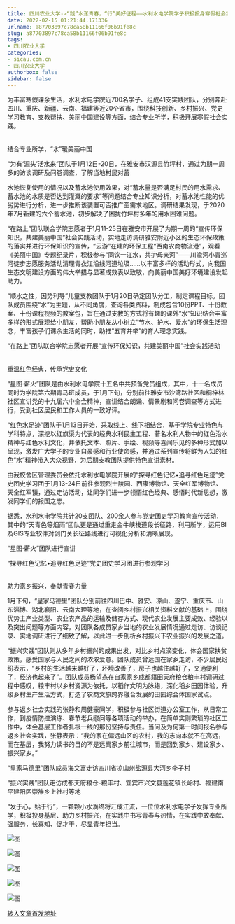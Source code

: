 ```yaml
---
title: 四川农业大学->“践”水漾青春，“行”美好征程——水利水电学院学子积极投身寒假社会实践 | sicau.com.cn
date: 2022-02-15 01:21:44.171336
urlname: a87703897c78ca58b11166f06b91fe8c
slug: a87703897c78ca58b11166f06b91fe8c
tags: 
- 四川农业大学
categories:
- sicau.com.cn
- 四川农业大学
authorbox: false
sidebar: false
---
```

为丰富寒假课余生活，水利水电学院近700名学子、组成41支实践团队，分别奔赴四川、重庆、新疆、云南、福建等近20个省市，围绕科技创新、乡村振兴、党史学习教育、支教帮扶、美丽中国建设等方面，结合专业所学，积极开展寒假社会实践。

######

结合专业所学，“水”暖美丽中国

“为有‘源头’活水来”团队于1月12日-20日，在雅安市汉源县竹坪村，通过为期一周多的访谈调研及问卷调查，了解当地村民对蓄
<!--more-->
水池恢复使用的情况以及蓄水池使用效果，对“蓄水量是否满足村民的用水需求、蓄水池的水质是否达到灌溉的要求”等问题结合专业知识分析，对蓄水池性能的优劣势进行分析，进一步推断该装置可否推广至需求地区。调研结果发现，于2020年7月新建的六个蓄水池，初步解决了困扰竹坪村多年的用水困难问题。

“在路上”团队联合学院志愿者于1月11-25日在雅安市开展了为期一周的“宣传环保知识，共建美丽中国”社会实践活动，实地走访调研雅安附近小区的生态环保政策的落实并进行环保知识的宣传，“云游”在建的环保工程“西南农商物流港”，观看《美丽中国》专题纪录片，积极参与“同饮一江水，共护母亲河”——川渝河小青巡河徒步志愿服务活动清理青衣江沿线河道垃圾……以丰富多样的活动形式，向我国生态文明建设方面的伟大举措与显著成效表以致敬，向美丽中国美好环境建设发起助力。

“顺水之性，因势利导”儿童支教团队于1月20日确定团队分工，制定课程目标。团队成员围绕“水”为主题，从不同角度，查询各类资料，制成包含10份PPT、十份教案、十份课程视频的教案包，旨在通过支教的方式将有趣的课外“水”知识结合丰富多样的形式展现给小朋友，帮助小朋友从小树立“节水、护水、爱水”的环保生活理念，丰富孩子们课余生活的同时，助推“五育并举”的育人理念实践。  

“在路上”团队联合学院志愿者开展“宣传环保知识，共建美丽中国”社会实践活动

######

重温红色经典，传承党史文化

“星图·薪火”团队是由水利水电学院十五名中共预备党员组成，其中，十一名成员同时为学院第六期青马班成员，于1月下旬，分别前往雅安市沙湾路社区和桐梓林社区宣讲党的十九届六中全会精神，宣讲结合朗诵、情景剧和问卷调查等方式进行，受到社区居民和工作人员的一致好评。

“红色水足迹”团队于1月13日开始，采取线上、线下相结合，基于学院专业特色与学科特点，深挖以红旗渠为代表的经典水利民生工程、著名水利人物中的红色治水精神与红色水利文化，并依托文本、照片、手绘、视频等喜闻乐见的多种形式加以呈现，激发广大学子的专业自豪感和行业使命感，并通过系列宣传将鲜为人知的红色“水”精神带入大众视野，为后期支教团队提供特色宣讲素材。

由我校舍区管理委员会依托水利水电学院开展的“探寻红色记忆•追寻红色足迹”党史团史学习团于1月13-24日前往参观烈士陵园、西康博物馆、天全红军博物馆、天全红军镇，通过走访活动，让同学们进一步领悟红色经典、感悟时代新思想，激发同学们的报国之志。

据悉，水利水电学院共计20支团队、200余人参与党史团史学习教育宣传活动，其中的“天青色等烟雨”团队更是通过重走金牛峡栈道段长征路，利用所学，运用BI及GIS专业软件对剑门关长征路线进行可视化分析和清晰展现。

“星图·薪火”团队进行宣讲

“探寻红色记忆•追寻红色足迹”党史团史学习团进行参观学习

######

助力家乡振兴，奉献青春力量

1月下旬，“皇家马德里”团队分别前往四川巴中、雅安、凉山、遂宁、重庆市、山东淄博、湖北襄阳、云南大理等地，在查阅乡村振兴相关资料文献的基础上，围绕优势主产业类型、农业农产品的运输及储存方式、现代农业发展主要成效、经验以及突出问题等方面内容，对团队各成员家乡当地的农业发展情况通过走访、访谈记录、实地调研进行了细致了解，以此进一步剖析乡村振兴下农业振兴的发展之道。

“振兴实践”团队则从多年乡村振兴的成果出发，对比乡村点滴变化，体会国家扶贫政策，感受国家与人民之间的浓浓爱意。团队成员曾远国在家乡走访，不少居民纷纷表示，“乡村的生活越来越好了，环境改善了，房子也越住越好了，交通便利了，经济也起来了”。团队成员杨望杰在自家家乡成都籍田天府粮仓粮丰村调研过程中感叹，粮丰村以乡村资源为依托，以稻作文明为脉络，深化稻乡田园体验，升级乡村生产生活方式，打造了农商文旅跨界融合发展的田园综合体国家试点。

参与返乡社会实践的张静和周健豪同学，积极参与社区街道办公室工作，从日常工作，到疫情防控演练、春节老兵慰问等各项活动的举办，在简单实则繁琐的社区工作中，体会基层工作者扎根一线的那份坚持与责任。当问及为何第一时间报名参与返乡社会实践，张静表示：“我的家在偏远山区的农村，我的志向本就不在高远，而在基层，我努力读书的目的不是远离家乡前往城市，而是回到家乡、建设家乡、振兴家乡。”

“皇家马德里”团队成员海文富走访四川省凉山州盐源县大河乡李子村

“振兴实践”团队走访成都天府粮仓-粮丰村、宜宾市兴文县莲花镇长岭村、福建南平建阳区崇雒乡上社村等地

“发于心，始于行”，一颗颗小水滴终将汇成江流，一位位水利水电学子发挥专业所学，积极投身基层、助力乡村振兴，在实践中书写青春与热情，在实践中敢奉献、强服务，长真知、促才干，尽显青年担当。

![图](https://news.sicau.edu.cn/__local/A/4D/EC/AF72003B2A79C33E9C2690AC404_2494C5A3_4FEFE.png)

![图](https://news.sicau.edu.cn/__local/C/61/34/71A76399CB98C6F75D0BF04DAB4_3E4BC9C1_2A04A.jpg)

![图](https://news.sicau.edu.cn/__local/5/57/92/08FAC8D90B69D360695E72CFEAC_1D24AA38_50D10.png)

![图](https://news.sicau.edu.cn/__local/B/09/34/80034BFE29A055E3348592F61A0_95F12721_5A81A.png)

![图](https://news.sicau.edu.cn/__local/1/E0/C4/F5250FB0F0A20122A05A08D7678_C3C2EE96_35472.png)

[转入文章首发地址](https://news.sicau.edu.cn/info/1078/66658.htm)